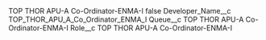 <?xml version="1.0" encoding="UTF-8"?>
<CustomMetadata xmlns="http://soap.sforce.com/2006/04/metadata" xmlns:xsi="http://www.w3.org/2001/XMLSchema-instance" xmlns:xsd="http://www.w3.org/2001/XMLSchema">
    <label>TOP THOR APU-A Co-Ordinator-ENMA-I</label>
    <protected>false</protected>
    <values>
        <field>Developer_Name__c</field>
        <value xsi:type="xsd:string">TOP_THOR_APU_A_Co_Ordinator_ENMA_I</value>
    </values>
    <values>
        <field>Queue__c</field>
        <value xsi:type="xsd:string">TOP THOR APU-A Co-Ordinator-ENMA-I</value>
    </values>
    <values>
        <field>Role__c</field>
        <value xsi:type="xsd:string">TOP THOR APU-A Co-Ordinator-ENMA-I</value>
    </values>
</CustomMetadata>
